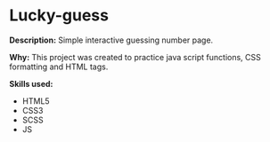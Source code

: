 # Lucky-guess


**Description:**
Simple interactive guessing number page.

**Why:**
This project was created to practice java script functions, CSS formatting and HTML tags.

**Skills used:**
- HTML5
- CSS3
- SCSS
- JS

